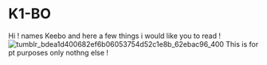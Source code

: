 # K1-BO
Hi ! names Keebo and here a few things i would like you to read ! 
![tumblr_bdea1d400682ef6b06053754d52c1e8b_62ebac96_400](https://github.com/user-attachments/assets/8001f6b8-b825-4b09-823a-ab3c0e40a017)
This is for pt purposes only nothng else ! 
